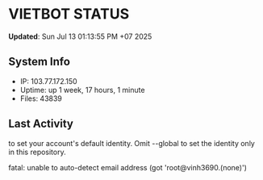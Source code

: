 # VIETBOT STATUS
**Updated**: Sun Jul 13 01:13:55 PM +07 2025

## System Info
- IP: 103.77.172.150
- Uptime: up 1 week, 17 hours, 1 minute
- Files: 43839

## Last Activity

to set your account's default identity.
Omit --global to set the identity only in this repository.

fatal: unable to auto-detect email address (got 'root@vinh3690.(none)')

